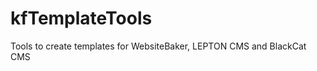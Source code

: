 kfTemplateTools
===============

Tools to create templates for WebsiteBaker, LEPTON CMS and BlackCat CMS
